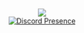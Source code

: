 <p align="center">

  <br>
  <img
    src="https://github-readme-stats.vercel.app/api/top-langs/?username=Rockstar-Dev-Tamil&layout=compact&theme=github_dark&hide_border=true"
  />
  <br>
 <a href="https://discord.com/users/844809549222379561">
    <img src="https://lanyard.cnrad.dev/api/844809549222379561" alt="Discord Presence" />
  </a>
  
</p>
